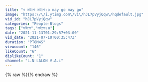 ```yaml
---
title: "ও মাইগো মাইগো।o may go may go"
image: "https:\/\/i.ytimg.com\/vi\/hJL7pVyjQqw\/hqdefault.jpg"
vid_id: "hJL7pVyjQqw"
categories: "People-Blogs"
tags: ["মাইগো","মাইগো।o"]
date: "2021-11-13T01:29:57+03:00"
vid_date: "2021-07-10T00:35:47Z"
duration: "PT8M4S"
viewcount: "146"
likeCount: "6"
dislikeCount: "1"
channel: "L.N LALON V.A.i"
---
```

{% raw %}{% endraw %}
